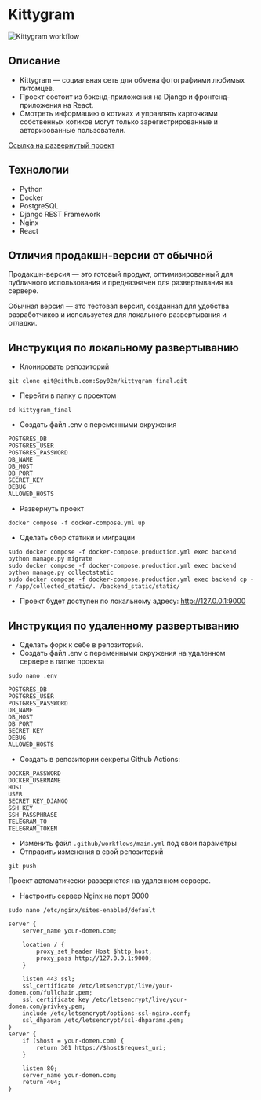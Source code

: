 # Kittygram
![Kittygram workflow](https://github.com/spy02m/kittygram_final/actions/workflows/main.yml/badge.svg)

## Описание
 - Kittygram — социальная сеть для обмена фотографиями любимых питомцев.
  - Проект состоит из бэкенд-приложения на Django и фронтенд-приложения на React.
   - Cмотреть информацию о котиках и управлять карточками собственных котиков могут только зарегистрированные и авторизованные пользователи.

[Ссылка на развернутый проект](https://kittygram.servequake.com)

## Технологии
 - Python
 - Docker
 - PostgreSQL
 - Django REST Framework
 - Nginx
 - React

## Отличия продакшн-версии от обычной
Продакшн-версия — это готовый продукт, оптимизированный для публичного использования и предназначен для развертывания на сервере.

Обычная версия — это тестовая версия, созданная для удобства разработчиков и используется для локального развертывания и отладки.

## Инструкция по локальному развертыванию
 - Клонировать репозиторий
```
git clone git@github.com:Spy02m/kittygram_final.git
```
 - Перейти в папку с проектом
```
cd kittygram_final
```
 - Создать файл .env с переменными окружения
```
POSTGRES_DB
POSTGRES_USER
POSTGRES_PASSWORD
DB_NAME
DB_HOST
DB_PORT
SECRET_KEY
DEBUG
ALLOWED_HOSTS
```
 - Развернуть проект
```
docker compose -f docker-compose.yml up
```
 - Сделать сбор статики и миграции
```
sudo docker compose -f docker-compose.production.yml exec backend python manage.py migrate
sudo docker compose -f docker-compose.production.yml exec backend python manage.py collectstatic
sudo docker compose -f docker-compose.production.yml exec backend cp -r /app/collected_static/. /backend_static/static/
```
 - Проект будет доступен по локальному адресу: http://127.0.0.1:9000
## Инструкция по удаленному развертыванию
 - Cделать форк к себе в репозиторий.
 - Создать файл .env с переменными окружения на удаленном сервере в папке проекта
```
sudo nano .env
```
```
POSTGRES_DB
POSTGRES_USER
POSTGRES_PASSWORD
DB_NAME
DB_HOST
DB_PORT
SECRET_KEY
DEBUG
ALLOWED_HOSTS
```
 - Создать в репозитории секреты Github Actions:
```
DOCKER_PASSWORD
DOCKER_USERNAME
HOST
USER
SECRET_KEY_DJANGO
SSH_KEY
SSH_PASSPHRASE
TELEGRAM_TO
TELEGRAM_TOKEN
```
 - Изменить файл `.github/workflows/main.yml` под свои параметры
 - Отправить изменения в свой репозиторий
```
git push
```
Проект автоматически развернется на удаленном сервере.
 - Настроить сервер Nginx на порт 9000
```
sudo nano /etc/nginx/sites-enabled/default
```
```
server {
    server_name your-domen.com;

    location / {
        proxy_set_header Host $http_host;
        proxy_pass http://127.0.0.1:9000;
    }

    listen 443 ssl;
    ssl_certificate /etc/letsencrypt/live/your-domen.com/fullchain.pem;
    ssl_certificate_key /etc/letsencrypt/live/your-domen.com/privkey.pem;
    include /etc/letsencrypt/options-ssl-nginx.conf;
    ssl_dhparam /etc/letsencrypt/ssl-dhparams.pem;
}
server {
    if ($host = your-domen.com) {
        return 301 https://$host$request_uri;
    }

    listen 80;
    server_name your-domen.com;
    return 404;
}

